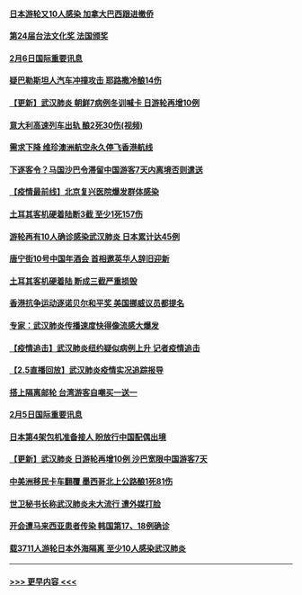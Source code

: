 #### [日本游轮又10人感染 加拿大巴西跟进撤侨](../pages/prog202/a102771084.md?t=02070311) 
#### [第24届台法文化奖 法国颁奖](../pages/prog202/a102771032.md?t=02070311) 
#### [2月6日国际重要讯息](../pages/prog202/a102770794.md?t=02070311) 
#### [疑巴勒斯坦人汽车冲撞攻击 耶路撒冷酿14伤](../pages/prog202/a102770586.md?t=02070311) 
#### [【更新】武汉肺炎 朝鲜7病例冬训喊卡 日游轮再增10例](../pages/prog202/a102770740.md?t=02070311) 
#### [意大利高速列车出轨 酿2死30伤(视频)](../pages/prog202/a102770762.md?t=02070311) 
#### [需求下降 维珍澳洲航空永久停飞香港航线](../pages/prog202/a102770751.md?t=02070311) 
#### [下逐客令？马国沙巴令滞留中国游客7天内离境否则遣送](../pages/prog202/a102770640.md?t=02070311) 
#### [【疫情最前线】北京复兴医院爆发群体感染](../pages/prog202/a102770602.md?t=02070311) 
#### [土耳其客机硬着陆断3截 至少1死157伤](../pages/prog202/a102770508.md?t=02070311) 
#### [游轮再有10人确诊感染武汉肺炎 日本累计达45例](../pages/prog202/a102770476.md?t=02070311) 
#### [唐宁街10号中国年酒会 首相邀英华人辞旧迎新](../pages/prog202/a102770458.md?t=02070311) 
#### [土耳其客机硬着陆 断成三截严重损毁](../pages/prog202/a102770239.md?t=02070311) 
#### [香港抗争运动逐诺贝尔和平奖 美国挪威议员都提名](../pages/prog202/a102770390.md?t=02070311) 
#### [专家：武汉肺炎传播速度快得像流感大爆发](../pages/prog202/a102770132.md?t=02070311) 
#### [【疫情追击】武汉肺炎纽约疑似病例上升 记者疫情追击](../pages/prog202/a102770000.md?t=02070311) 
#### [【2.5直播回放】武汉肺炎疫情实况追踪报导](../pages/prog202/a102769913.md?t=02070311) 
#### [搭上隔离邮轮 台湾游客自嘲买一送一](../pages/prog202/a102769845.md?t=02070311) 
#### [2月5日国际重要讯息](../pages/prog202/a102769821.md?t=02070311) 
#### [日本第4架包机准备接人 盼放行中国配偶出境](../pages/prog202/a102769765.md?t=02070311) 
#### [【更新】武汉肺炎 日游轮再增10例 沙巴宽限中国游客7天](../pages/prog202/a102758911.md?t=02070311) 
#### [中美洲移民卡车翻覆 墨西哥北上公路酿1死81伤](../pages/prog202/a102769703.md?t=02070311) 
#### [世卫秘书长称武汉肺炎未大流行 遭外媒打脸](../pages/prog202/a102769679.md?t=02070311) 
#### [开会遭马来西亚患者传染 韩国第17、18例确诊](../pages/prog202/a102769600.md?t=02070311) 
#### [载3711人游轮日本外海隔离 至少10人感染武汉肺炎](../pages/prog202/a102769538.md?t=02070311) 

----
#### [ >>> 更早内容 <<< ](../indexes/prog202-earlier.md)
